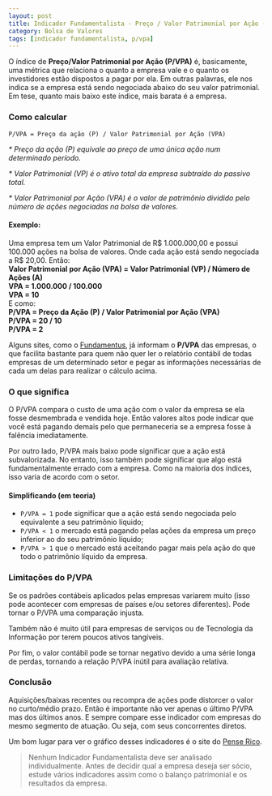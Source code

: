 ```yaml
---
layout: post
title: Indicador Fundamentalista - Preço / Valor Patrimonial por Ação (P/VPA)
category: Bolsa de Valores
tags: [indicador fundamentalista, p/vpa]
---
```


O índice de **Preço/Valor Patrimonial por Ação (P/VPA)** é, basicamente, uma métrica que relaciona o quanto a empresa vale e o quanto os investidores estão dispostos a pagar por ela. Em outras palavras, ele nos indica se a empresa está sendo negociada abaixo do seu valor patrimonial. Em tese, quanto mais baixo este índice, mais barata é a empresa.

### Como calcular

`P/VPA = Preço da ação (P) / Valor Patrimonial por Ação (VPA)`

_* Preço da ação (P) equivale ao preço de uma única ação num determinado período._

_* Valor Patrimonial (VP) é o ativo total da empresa subtraído do passivo total._

_* Valor Patrimonial por Ação (VPA) é o valor de patrimônio dividido pelo número de ações negociadas na bolsa de valores._   

#### Exemplo:

<p class="example">
    Uma empresa tem um Valor Patrimonial de R$ 1.000.000,00 e possui 100.000 ações na bolsa de valores. Onde cada ação está sendo negociada a R$ 20,00. Então:<br />
    <b>Valor Patrimonial por Ação (VPA) = Valor Patrimonial (VP) / Número de Ações (A)</b><br />
    <b>VPA = 1.000.000 / 100.000</b><br />
    <b>VPA = 10</b><br />
    E como:<br />
    <b>P/VPA = Preço da Ação (P) / Valor Patrimonial por Ação (VPA)</b><br />
    <b>P/VPA = 20 / 10</b><br />
    <b>P/VPA = 2</b><br />
</p>

Alguns sites, como o [Fundamentus](http://www.fundamentus.com.br/), já informam o **P/VPA** das empresas, o que facilita bastante para quem não quer ler o relatório contábil de todas empresas de um determinado setor e pegar as informações necessárias de cada um delas para realizar o cálculo acima.

### O que significa

O P/VPA compara o custo de uma ação com o valor da empresa se ela fosse desmembrada e vendida hoje. Então valores altos pode indicar que você está pagando demais pelo que permaneceria se a empresa fosse à falência imediatamente.

Por outro lado, P/VPA mais baixo pode significar que a ação está subvalorizada. No entanto, isso também pode significar que algo está fundamentalmente errado com a empresa. Como na maioria dos índices, isso varia de acordo com o setor.

#### Simplificando (em teoria) 

- `P/VPA = 1` pode significar que a ação está sendo negociada pelo equivalente a seu patrimônio líquido;
- `P/VPA < 1` o mercado está pagando pelas ações da empresa um preço inferior ao do seu patrimônio líquido;
- `P/VPA > 1` que o mercado está aceitando pagar mais pela ação do que todo o patrimônio líquido da empresa.

### Limitações do P/VPA

Se os padrões contábeis aplicados pelas empresas variarem muito (isso pode acontecer com empresas de países e/ou setores diferentes). Pode tornar o P/VPA uma comparação injusta.

Também não é muito útil para empresas de serviços ou de Tecnologia da Informação por terem poucos ativos tangíveis.

Por fim, o valor contábil pode se tornar negativo devido a uma série longa de perdas, tornando a relação P/VPA inútil para avaliação relativa.

### Conclusão

Aquisições/baixas recentes ou recompra de ações pode distorcer o valor no curto/médio prazo. Então é importante não ver apenas o último P/VPA mas dos últimos anos. E sempre compare esse indicador com empresas do mesmo segmento de atuação. Ou seja, com seus concorrentes diretos.

Um bom lugar para ver o gráfico desses indicadores é o site do [Pense Rico](https://vicenteguimaraes.penserico.com/).

> Nenhum Indicador Fundamentalista deve ser analisado individualmente. Antes de decidir qual a empresa deseja ser sócio, estude vários indicadores assim como o balanço patrimonial e os resultados da empresa. 